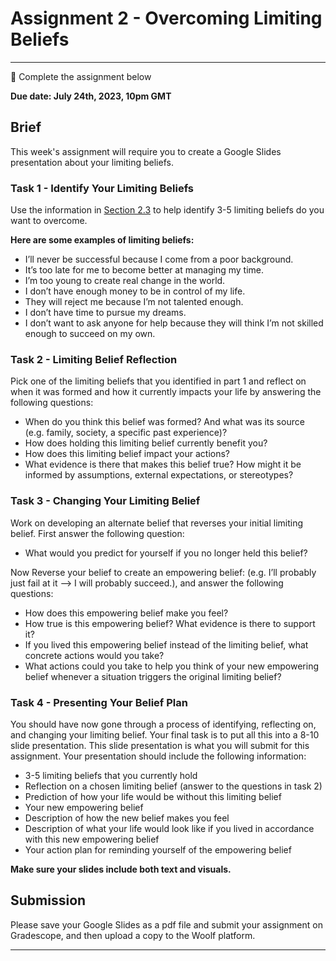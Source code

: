 # Assignment 2 - Overcoming Limiting Beliefs

---

<aside>


📝 Complete the assignment below

</aside>

**Due date: July 24th, 2023, 10pm GMT**

## Brief

This week's assignment will require you to create a Google Slides presentation about your limiting beliefs.

### Task 1 - Identify Your Limiting Beliefs

Use the information in [Section 2.3](optimizing-your-learning/understanding-your-mindsets-and-emotions/beliefs-that-hinder-learning.md) to help identify 3-5 limiting beliefs do you want to overcome. 


**Here are some examples of limiting beliefs:**
- I’ll never be successful because I come from a poor background.
- It’s too late for me to become better at managing my time.
- I’m too young to create real change in the world.
- I don’t have enough money to be in control of my life.
- They will reject me because I’m not talented enough.
- I don’t have time to pursue my dreams.
- I don’t want to ask anyone for help because they will think I’m not skilled enough to succeed on my own.


### Task 2 - Limiting Belief Reflection

Pick one of the limiting beliefs that you identified in part 1 and reflect on when it was formed and how it currently impacts your life by answering the following questions:
- When do you think this belief was formed? And what was its source (e.g. family, society, a specific past experience)?
- How does holding this limiting belief currently benefit you? 
- How does this limiting belief impact your actions?
- What evidence is there that makes this belief true? How might it be informed by assumptions, external expectations, or stereotypes?


### Task 3 - Changing Your Limiting Belief

Work on developing an alternate belief that reverses your initial limiting belief. First answer the following question:
- What would you predict for yourself if you no longer held this belief?

Now Reverse your belief to create an empowering belief: (e.g. I’ll probably just fail at it —> I will probably succeed.), and answer the following questions:
- How does this empowering belief make you feel?
- How true is this empowering belief? What evidence is there to support it?
- If you lived this empowering belief instead of the limiting belief, what concrete actions would you take?
- What actions could you take to help you think of your new empowering belief whenever a situation triggers the original limiting belief?


### Task 4 - Presenting Your Belief Plan

You should have now gone through a process of identifying, reflecting on, and changing your limiting belief. Your final task is to put all this into a 8-10 slide presentation. This slide presentation is what you will submit for this assignment. Your presentation should include the following information:
- 3-5 limiting beliefs that you currently hold
- Reflection on a chosen limiting belief (answer to the questions in task 2)
- Prediction of how your life would be without this limiting belief
- Your new empowering belief
- Description of how the new belief makes you feel
- Description of what your life would look like if you lived in accordance with this new empowering belief
- Your action plan for reminding yourself of the empowering belief

**Make sure your slides include both text and visuals.**

## Submission

Please save your Google Slides as a pdf file and submit your assignment on Gradescope, and then upload a copy to the Woolf platform.

---
